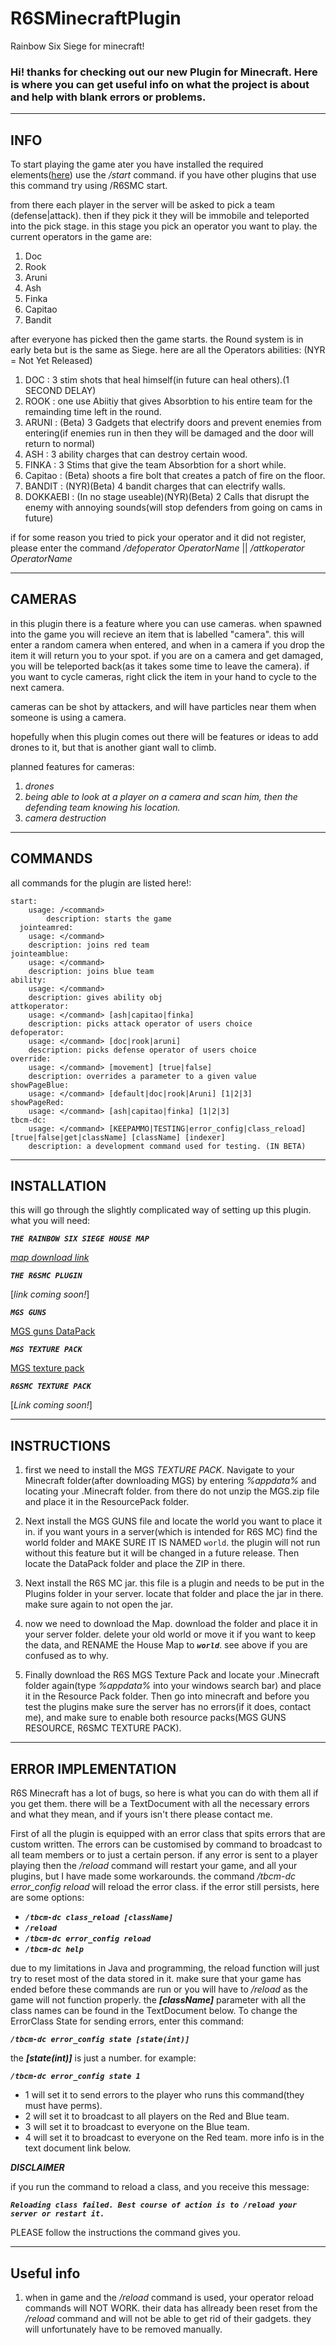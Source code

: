 # R6SMinecraftPlugin
Rainbow Six Siege for minecraft!



### Hi! thanks for checking out our new Plugin for Minecraft. Here is where you can get useful info on what the project is about and help with blank errors or problems.

---------------------
INFO
---------------------

To start playing the game ater you have installed the required elements([here](https://github.com/deadgunnerYT/R6SMinecraftPlugin/blob/master/README.md#installation))
use the _/start_ command. if you have other plugins that use this command try using /R6SMC start.

from there each player in the server will be asked to pick a team (defense|attack). then if they pick it they will be immobile and teleported into the pick stage. in this stage you pick an operator you want to play. the current operators in the game are:

1. Doc
2. Rook
3. Aruni
4. Ash
5. Finka
6. Capitao
7. Bandit

after everyone has picked then the game starts. the Round system is in early beta but is the same as Siege. here are all the Operators abilities:
(NYR = Not Yet Released)
1. DOC : 3 stim shots that heal himself(in future can heal others).(1 SECOND DELAY)
2. ROOK : one use Abiitiy that gives Absorbtion to his entire team for the remainding time left in the round.
3. ARUNI : (Beta) 3 Gadgets that electrify doors and prevent enemies from entering(if enemies run in then they will be damaged and the door will return to normal)
4. ASH : 3 ability charges that can destroy certain wood.
5. FINKA : 3 Stims that give the team Absorbtion for a short while.
6. Capitao : (Beta) shoots a fire bolt that creates a patch of fire on the floor.
7. BANDIT : (NYR)(Beta) 4 bandit charges that can electrify walls.
8. DOKKAEBI : (In no stage useable)(NYR)(Beta) 2 Calls that disrupt the enemy with annoying sounds(will stop defenders from going on cams in future)

if for some reason you tried to pick your operator and it did not register, please enter the command _/defoperator OperatorName_ || _/attkoperator OperatorName_



---------------------
CAMERAS
---------------------

in this plugin there is a feature where you can use cameras. when spawned into the game you will recieve an item that is labelled "camera". this will enter a random camera when entered, and when in a camera if you drop the item it will return you to your spot. if you are on a camera and get damaged, you will be teleported back(as it takes some time to leave the camera). if you want to cycle cameras, right click the item in your hand to cycle to the next camera.

cameras can be shot by attackers, and will have particles near them when someone is using a camera.

hopefully when this plugin comes out there will be features or ideas to add drones to it, but that is another giant wall to climb.

planned features for cameras:
1. _drones_
2. _being able to look at a player on a camera and scan him, then the defending team knowing his location._
3. _camera destruction_



---------------------
COMMANDS
---------------------

all commands for the plugin are listed here!:
    
    start:
        usage: /<command>
            description: starts the game
      jointeamred:
        usage: </command>
        description: joins red team
    jointeamblue:
        usage: </command>
        description: joins blue team
    ability:
        usage: </command>
        description: gives ability obj
    attkoperator:
        usage: </command> [ash|capitao|finka]
        description: picks attack operator of users choice
    defoperator:
        usage: </command> [doc|rook|aruni]
        description: picks defense operator of users choice
    override:
        usage: </command> [movement] [true|false]
        description: overrides a parameter to a given value
    showPageBlue:
        usage: </command> [default|doc|rook|Aruni] [1|2|3]
    showPageRed:
        usage: </command> [ash|capitao|finka] [1|2|3]
    tbcm-dc:
        usage: </command> [KEEPAMMO|TESTING|error_config|class_reload] [true|false|get|className] [className] [indexer]
        description: a development command used for testing. (IN BETA)

---------------------
INSTALLATION
---------------------
this will go through the slightly complicated way of setting up this plugin. what you will need:

**_`THE RAINBOW SIX SIEGE HOUSE MAP`_**

[_map download link_](https://www.planetminecraft.com/project/rainbow-six-siege-house-map/)

**_`THE R6SMC PLUGIN`_**

[_link coming soon!_]

**_`MGS GUNS`_**

[MGS guns DataPack](https://www.youtube.com/redirect?event=video_description&redir_token=QUFFLUhqbkNHYURGdWpybGZ4b0NDalhJQ1RrbzMwZjY0QXxBQ3Jtc0tscEVZX0RwdGNzdWp0bmlIVUZLZml4ZEVHS3hDTWpHZklIXzZ0NzRpUGZkbUZnNnBMblhvQ2F3S3BieTVyQS1rQmlqWjFrUndJN2h1U2hLZDIzb1NSMlh1VTV2OHBFclVRanhHQ0tRVHVNSnBuS3FWYw&q=https%3A%2F%2Fwww.dropbox.com%2Fs%2F16k2j63xdrqouiz%2FMGS_3.1_datapack.zip%3Fdl%3D1)

**_`MGS TEXTURE PACK`_**

[MGS texture pack](https://www.youtube.com/redirect?event=video_description&redir_token=QUFFLUhqbFpUOXNUOVNnbWN3QnFNWWpFR3pRWU50aHZSd3xBQ3Jtc0trMlE0cFFERTRjT0R0VVFuMXFWRUpwTTJCSWdMY3dNX09RcGlJOERMTGQ5T0FMdFVEMVNBSE9NNDhvdjJWbGdtWldXWUpTUzZFX1FXd0RrZy1YTGc3RVRiX25xc1JKb3JTLWlZWFJvbDZ2YVVTRWpWVQ&q=https%3A%2F%2Fwww.dropbox.com%2Fs%2Fsptnb7jw5h66n79%2FMGS_3.1_resources.zip%3Fdl%3D1)

**_`R6SMC TEXTURE PACK`_**

[_Link coming soon!_]


---------------------
INSTRUCTIONS
--------------------
1. first we need to install the MGS _TEXTURE PACK_. Navigate to your Minecraft folder(after downloading MGS) by entering _%appdata%_ and locating your .Minecraft folder. from there do not unzip the MGS.zip file and place it in the ResourcePack folder.

2. Next install the MGS GUNS file and locate the world you want to place it in. if you want yours in a server(which is intended for R6S MC) find the world folder and MAKE SURE IT IS NAMED `world`. the plugin will not run without this feature but it will be changed in a future release. Then locate the DataPack folder and place the ZIP in there.

3. Next install the R6S MC jar. this file is a plugin and needs to be put in the Plugins folder in your server. locate that folder and place the jar in there. make sure again to not open the jar.

4. now we need to download the Map. download the folder and place it in your server folder. delete your old world or move it if you want to keep the data, and RENAME the House Map to **_`world`_**. see above if you are confused as to why.

5. Finally download the R6S MGS Texture Pack and locate your .Minecraft folder again(type _%appdata%_ into your windows search bar) and place it in the Resource Pack folder. Then go into minecraft and before you test the plugins make sure the server has no errors(if it does, contact me), and make sure to enable both resource packs(MGS GUNS RESOURCE, R6SMC TEXTURE PACK).

---------------------
ERROR IMPLEMENTATION
---------------------
R6S Minecraft has a lot of bugs, so here is what you can do with them all if you get them. there will be a TextDocument with all the necessary errors and what they mean, and if yours isn't there please contact me. 

First of all the plugin is equipped with an error class that spits errors that are custom written. The errors can be customised by command to broadcast to all team members or to just a certain person. if any error is sent to a player playing then the _/reload_ command will restart your game, and all your plugins, but I have made some workarounds. the command _/tbcm-dc error_config reload_ will reload the error class. if the error still persists, here are some options:

* **_`/tbcm-dc class_reload [className]`_**
* **_`/reload`_**
* **_`/tbcm-dc error_config reload`_**
* **_`/tbcm-dc help`_**

due to my limitations in Java and programming, the reload function will just try to reset most of the data stored in it. make sure that your game has ended before these commands are run or you will have to _/reload_ as the game will not function properly. the **_[className]_** parameter with all the class names can be found in the TextDocument below. To change the ErrorClass State for sending errors, enter this command:

**_`/tbcm-dc error_config state [state(int)]`_**


the **_[state(int)]_** is just a number. for example:

**_`/tbcm-dc error_config state 1`_**

* 1 will set it to send errors to the player who runs this command(they must have perms).
* 2 will set it to broadcast to all players on the Red and Blue team.
* 3 will set it to broadcast to everyone on the Blue team.
* 4 will set it to broadcast to everyone on the Red team.
more info is in the text document link below.


**_DISCLAIMER_**

if you run the command to reload a class, and you receive this message:

**_`Reloading class failed. Best course of action is to /reload your server or restart it.`_**

PLEASE follow the instructions the command gives you.



-------------------
Useful info
-------------------

1. when in game and the _/reload_ command is used, your operator reload commands will NOT WORK. their data has allready been reset from the _/reload_ command and will not be able to get rid of their gadgets. they will unfortunately have to be removed manually.


